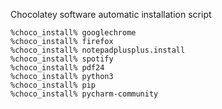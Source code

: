 Chocolatey software automatic installation script

```
%choco_install% googlechrome
%choco_install% firefox
%choco_install% notepadplusplus.install
%choco_install% spotify
%choco_install% pdf24
%choco_install% python3
%choco_install% pip
%choco_install% pycharm-community
```

